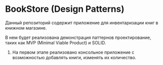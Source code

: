 # BookStore (Design Patterns)

Данный репозиторий содержит приложение для инвентаризации книг в книжном магазине.

В нем будет реализована демонстрация паттернов проектирование, таких как MVP (Minimal Viable Product) и SOLID.

1) На первом этапе реализовано консольное приложение с возможностью добавлять книги, изменять их количество.
